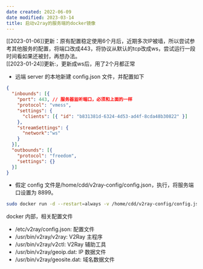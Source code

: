 ```yaml
---
date created: 2022-06-09
date modified: 2023-03-14
title: 启动v2ray的服务端的docker镜像
---
```


[[2023-01-06]]更新：原有配置稳定使用6个月后，近期多次IP被墙，所以尝试参考其他服务的配置，将端口改成443，将协议从默认的tcp改成ws，尝试运行一段时间看如果还被封，再想办法。  
[[2023-01-24]]更新:，更新成ws后，用了2个月都正常

- 远端 server 的本地新建 config.json 文件，并配置如下

```json
{
  "inbounds": [{
    "port": 443, // 服务器监听端口，必须和上面的一样
    "protocol": "vmess",
    "settings": {
      "clients": [{ "id": "b831381d-6324-4d53-ad4f-8cda48b30822" }]
    }, 
    "streamSettings": {
      "network":"ws"
    } 
  }],
  "outbounds": [{
    "protocol": "freedom",
    "settings": {}
  }]
}
```

- 假定 config 文件是/home/cdd/v2ray-config/config.json，执行，将服务端口设置为 8899。

```bash
sudo docker run -d --restart=always -v /home/cdd/v2ray-config/config.json:/etc/v2ray/config.json -p 443:443  v2fly/v2fly-core run -c /etc/v2ray/config.json
```

docker 内部，相关配置文件

- /etc/v2ray/config.json: 配置文件
- /usr/bin/v2ray/v2ray: V2Ray 主程序
- /usr/bin/v2ray/v2ctl: V2Ray 辅助工具
- /usr/bin/v2ray/geoip.dat: IP 数据文件
- /usr/bin/v2ray/geosite.dat: 域名数据文件
